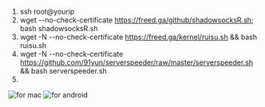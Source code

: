 1. ssh root@yourip
2. wget --no-check-certificate https://freed.ga/github/shadowsocksR.sh; bash shadowsocksR.sh
3. wget -N --no-check-certificate https://freed.ga/kernel/ruisu.sh && bash ruisu.sh
4. wget -N --no-check-certificate https://github.com/91yun/serverspeeder/raw/master/serverspeeder.sh && bash serverspeeder.sh
5. 
![for mac](http://link.zhihu.com/?target=https%3A//www.i5seo.com/1/SS-X-R.zip)
![for android](http://link.zhihu.com/?target=https%3A//freed.ga/ShadowSocksR/shadowsocksr-release.apk)